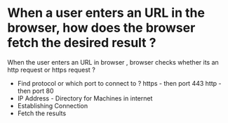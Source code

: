 # When a user enters an URL in the browser, how does the browser fetch the desired result ?

When the user enters an URL in browser , browser checks whether its an http request or https request ?
- Find protocol or which port to connect to ?
    https - then port 443
    http - then port 80
- IP Address - Directory for Machines  in internet 
- Establishing Connection
- Fetch the results 